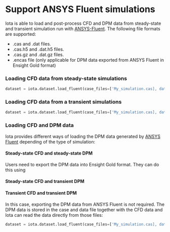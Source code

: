 # Support ANSYS Fluent simulations

Iota is able to load and post-process CFD and DPM data from steady-state and transient simulation run with [ANSYS-Fluent](https://www.ansys.com/en-gb/products/fluids/ansys-fluent). The following file formats are supported:

* .cas and .dat files.
* .cas.h5 and .dat.h5 files.
* .cas.gz and .dat.gz files.
* .encas file (only applicable for DPM data exported from ANSYS Fluent in Ensight Gold format)


### Loading CFD data from steady-state simulations

```python
dataset = iota.dataset.load_fluent(case_files=['My_simulation.cas], data_file=[My_simulation.dat])
```

### Loading CFD data from a transient simulations

```python
dataset = iota.dataset.load_fluent(case_files=['My_simulation.cas], data_file=[My_simulation-01.dat, My_simulation-02.dat])
```

### Loading CFD and DPM data

Iota provides different ways of loading the DPM data generated by [ANSYS Fluent](https://www.ansys.com/en-gb/products/fluids/ansys-fluent) depending of the type of simulation:

#### Steady-state CFD and steady-state DPM
Users need to export the DPM data into Ensight Gold format. They can do this using 

#### Steady-state CFD and transient DPM



#### Transient CFD and transient DPM
In this case, exporting the DPM data from ANSYS Fluent is not required. The DPM data is stored in the case and data file together with the CFD data and Iota can read the data directly from those files:


```python
dataset = iota.dataset.load_fluent(case_files=['My_simulation.cas], data_file=[My_simulation-01.dat, My_simulation-02.dat])
```

















